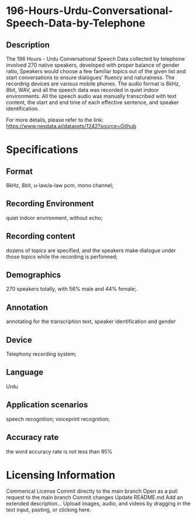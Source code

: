# 196-Hours-Urdu-Conversational-Speech-Data-by-Telephone

## Description
The 196 Hours - Urdu Conversational Speech Data collected by telephone involved 270 native speakers, developed with proper balance of gender ratio, Speakers would choose a few familiar topics out of the given list and start conversations to ensure dialogues' fluency and naturalness. The recording devices are various mobile phones. The audio format is 8kHz, 8bit, WAV, and all the speech data was recorded in quiet indoor environments. All the speech audio was manually transcribed with text content, the start and end time of each effective sentence, and speaker identification.

For more details, please refer to the link: https://www.nexdata.ai/datasets/1242?source=Github

# Specifications
## Format
8kHz, 8bit, u-law/a-law pcm, mono channel;
## Recording Environment
quiet indoor environment, without echo;
## Recording content
dozens of topics are specified, and the speakers make dialogue under those topics while the recording is performed;
## Demographics
270 speakers totally, with 56% male and 44% female;.
## Annotation
annotating for the transcription text, speaker identification and gender
## Device
Telephony recording system;
## Language
Urdu
## Application scenarios
speech recognition; voiceprint recognition;
## Accuracy rate
the word accuracy rate is not less than 95%

# Licensing Information
Commerical License
Commit directly to the
main
branch
Open as a pull request to the
main
branch
Commit changes
Update README.md
Add an extended description...
Upload images, audio, and videos by dragging in the text input, pasting, or clicking here.
